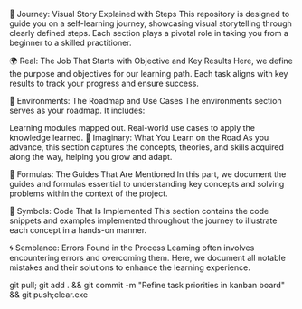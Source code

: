 🚀 Journey: Visual Story Explained with Steps
This repository is designed to guide you on a self-learning journey, showcasing visual storytelling through clearly defined steps. Each section plays a pivotal role in taking you from a beginner to a skilled practitioner.

🌍 Real: The Job That Starts with Objective and Key Results
Here, we define the purpose and objectives for our learning path. Each task aligns with key results to track your progress and ensure success.

🌳 Environments: The Roadmap and Use Cases
The environments section serves as your roadmap. It includes:

Learning modules mapped out.
Real-world use cases to apply the knowledge learned.
🌌 Imaginary: What You Learn on the Road
As you advance, this section captures the concepts, theories, and skills acquired along the way, helping you grow and adapt.

📐 Formulas: The Guides That Are Mentioned
In this part, we document the guides and formulas essential to understanding key concepts and solving problems within the context of the project.

🔣 Symbols: Code That Is Implemented
This section contains the code snippets and examples implemented throughout the journey to illustrate each concept in a hands-on manner.

🌀 Semblance: Errors Found in the Process
Learning often involves encountering errors and overcoming them. Here, we document all notable mistakes and their solutions to enhance the learning experience.

git pull; git add . && git commit -m "Refine task priorities in kanban board" && git push;clear.exe 
